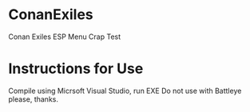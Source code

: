 # ConanExiles

Conan Exiles ESP Menu Crap Test



# Instructions for Use
Compile using Micrsoft Visual Studio, run EXE
Do not use with Battleye please, thanks.


